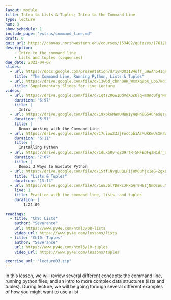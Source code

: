 ```yaml
---
layout: module
title: Intro to Lists & Tuples; Intro to the Command Line
type: lecture
num: 3
show_schedule: 1
include_page: "extras/command_line.md"
draft: 0
quiz_url: https://canvas.northwestern.edu/courses/163402/quizzes/176128
description:
    - Intro to the command line
    - Lists and tuples (sequences)
due_date: 2022-04-07
slides:
  - url: https://docs.google.com/presentation/d/1yNOO31B4off_u9wAh541qroD2muYkKTa/edit?usp=sharing&ouid=117551212520532352302&rtpof=true&sd=true
    title: "The Command Line, Running Python, Lists & Tuples"
  - url: https://drive.google.com/file/d/13w6d_cbnnOHK_WXmXq8pK_LbG7kd1y-I/view?usp=sharing
    title: Supplementary Slides for Live Lecture
videos: 
  - url: https://drive.google.com/file/d/1qts2R6w1DdVdXGcUlq-mQncQfgrNcP80/view?usp=sharing
    duration: "6:57"
    title: |
      Intro
  - url: https://drive.google.com/file/d/19xbkGMWmUMBWIyHqHn8G54Ches8su6EV/view?usp=sharing
    duration: "5:51"
    title: |
      Demo: Working with the Command Line
  - url: https://drive.google.com/file/d/17uiow23zjFocCpb1AsMUKKwUsXFaWDpG/view?usp=sharing
    duration: "6:11"
    title: |
      Installing Python
  - url: https://drive.google.com/file/d/1duxSRv-qZQ9rtR-5HFEDFqZH1dr_oOLw/view?usp=sharing
    duration: "7:07"
    title: |
      Demo: 3 Ways to Execute Python
  - url: https://drive.google.com/file/d/1Stf1NvgLuQLFijOMOuhjx1eG-ZgxLA1j/view?usp=sharing
    title: "Lists & Tuples"
    duration: "13:14"
  - url: https://drive.google.com/file/d/1uEJ6l7DexcJFkGAr9H8zjNmOcnuuNP44/view?usp=sharing
    live: 1
    title: Practice with the command line, lists, and tuples
    duration: |
        1:21:09
        
readings:
  - title: "Ch9: Lists"
    author: "Severance"
    url: https://www.py4e.com/html3/08-lists
    video_url: https://www.py4e.com/lessons/lists
  - title: "Ch10: Tuples"
    author: "Severance"
    url: https://www.py4e.com/html3/10-tuples
    video_url: https://www.py4e.com/lessons/tuples

exercise_url: "lecture03.zip"
---
```

In this lesson, we will review several different concepts: the command line, running python files, and an intro to more complex data structures (lists and tuples). During lecture, we will be going through several different examples of how you might want to use a list.
